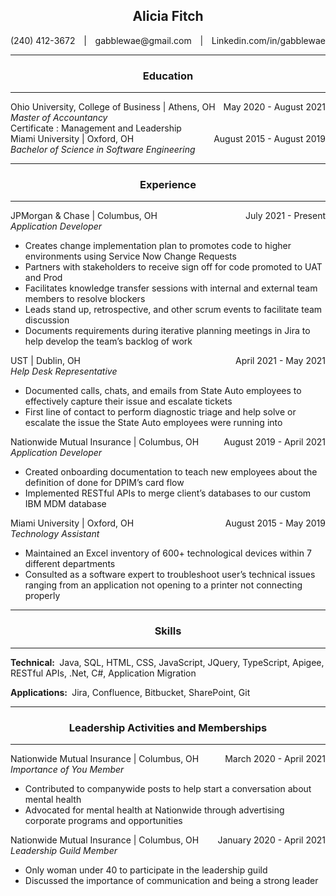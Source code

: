 ## <center>Alicia Fitch

<style>
.box{
    display: flex;
    justify-content:space-between;
}
</style>
<div class='box'>
    <div>(240) 412-3672</div>
    <div>|</div>
    <div>gabblewae@gmail.com</div>
    <div>|</div>
    <div>Linkedin.com/in/gabblewae</div>
</div>

---
 
### <center>Education
---

<div class='box'>
    <div class = 'box'>
        <div>Ohio University, College of Business</div>
        <div>&nbsp;|&nbsp;</div>
        <div>Athens, OH</div>
    </div>
    <div>May 2020 - August 2021</div>
</div>
<i>Master of Accountancy</i><br>
Certificate : Management and Leadership

<div class='box'>
    <div class = 'box'>
        <div>Miami University</div>
        <div>&nbsp;|&nbsp;</div>
        <div>Oxford, OH</div>
    </div>
    <div>August 2015 - August 2019</div>
</div>
<i>Bachelor of Science in Software Engineering</i>

---
### <center>Experience
--- 
<div class='box'>
    <div class = 'box'>
        <div>JPMorgan & Chase</div>
        <div>&nbsp;|&nbsp;</div>
        <div>Columbus, OH</div>
    </div>
    <div>July 2021 - Present</div>
</div>
<i>Application Developer</i>

- Creates change implementation plan to promotes code to higher environments using Service Now Change Requests
- Partners with stakeholders to receive sign off for code promoted to UAT and Prod
- Facilitates knowledge transfer sessions with internal and external team members to resolve blockers
- Leads stand up, retrospective, and other scrum events to facilitate team discussion
- Documents requirements during iterative planning meetings in Jira to help develop the team’s backlog of work

<div class='box'>
    <div class = 'box'>
        <div>UST</div>
        <div>&nbsp;|&nbsp;</div>
        <div>Dublin, OH</div>
    </div>
    <div>April 2021 - May 2021</div>
</div>
<i>Help Desk Representative</i>

- Documented calls, chats, and emails from State Auto employees to effectively capture their issue and escalate tickets
- First line of contact to perform diagnostic triage and help solve or escalate the issue the State Auto employees were running into

<div class='box'>
    <div class = 'box'>
        <div>Nationwide Mutual Insurance</div>
        <div>&nbsp;|&nbsp;</div>
        <div>Columbus, OH</div>
    </div>
    <div>August 2019 - April 2021</div>
</div>
<i>Application Developer</i>

- Created onboarding documentation to teach new employees about the definition of done for DPIM’s card flow
- Implemented RESTful APIs to merge client’s databases to our custom IBM MDM database

<div class='box'>
    <div class = 'box'>
        <div>Miami University</div>
        <div>&nbsp;|&nbsp;</div>
        <div>Oxford, OH</div>
    </div>
    <div>August 2015 - May 2019</div>
</div>
<i>Technology Assistant</i>

- Maintained an Excel inventory of 600+ technological devices within 7 different departments
- Consulted as a software expert to troubleshoot user’s technical issues ranging from an application not opening to a
printer not connecting properly

---
### <center>Skills
---
<b>Technical:&nbsp;</b>
Java, SQL, HTML, CSS, JavaScript, JQuery, TypeScript, Apigee, RESTful APIs, .Net, C#, Application Migration

<b>Applications:&nbsp;</b>
Jira, Confluence, Bitbucket, SharePoint, Git

---
### <center>Leadership Activities and Memberships
---
<div class='box'>
    <div class = 'box'>
        <div>Nationwide Mutual Insurance</div>
        <div>&nbsp;|&nbsp;</div>
        <div>Columbus, OH</div>
    </div>
    <div>March 2020 - April 2021</div>
</div>
<i>Importance of You Member</i>

- Contributed to companywide posts to help start a conversation about mental health
- Advocated for mental health at Nationwide through advertising corporate programs and opportunities

<div class='box'>
    <div class = 'box'>
        <div>Nationwide Mutual Insurance</div>
        <div>&nbsp;|&nbsp;</div>
        <div>Columbus, OH</div>
    </div>
    <div>January 2020 - April 2021</div>
</div>
<i>Leadership Guild Member</i>

- Only woman under 40 to participate in the leadership guild
- Discussed the importance of communication and being a strong leader